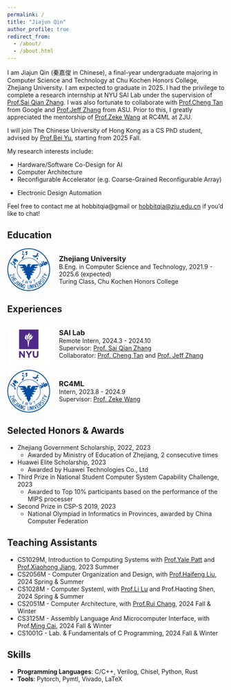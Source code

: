 ```yaml
---
permalink: /
title: "Jiajun Qin"
author_profile: true
redirect_from: 
  - /about/
  - /about.html
---
```


I am Jiajun Qin (秦嘉俊 in Chinese), a final-year undergraduate majoring in Computer Science and Technology at Chu Kochen Honors College, Zhejiang University. I am expected to graduate in 2025. I had the privilege to complete a research internship at NYU SAI Lab under the supervision of [Prof.Sai Qian Zhang](https://saiqianzhang.com/). I was also fortunate to collaborate with [Prof.Cheng Tan](https://tancheng.github.io/) from Google and [Prof.Jeff Zhang](https://search.asu.edu/profile/4346755) from ASU. Prior to this, I greatly appreciated the mentorship of [Prof.Zeke Wang](https://wangzeke.github.io/) at RC4ML at ZJU.

I will join The Chinese University of Hong Kong as a CS PhD student, advised by [Prof.Bei Yu](https://www.cse.cuhk.edu.hk/~byu/index.html), starting from 2025 Fall.

My research interests include:

* Hardware/Software Co-Design for AI
* Computer Architecture
* Reconfigurable Accelerator (e.g. Coarse-Grained Reconfigurable Array)
<!-- * Inference and Application of LLMs -->
* Electronic Design Automation

Feel free to contact me at hobbitqia@gmail or hobbitqia@zju.edu.cn if you’d like to chat!

## Education

<div style="display: flex; align-items: center; margin-bottom: 10px;">
    <img src="images/zju.png" alt="School Logo" style="width: 100px; height: auto; margin-right: 20px;">
    <div style="margin: 0;">
        <h3 style="margin: 0;">Zhejiang University</h3>
        <p style="margin: 0;">B.Eng. in Computer Science and Technology, 2021.9 - 2025.6 (expected)</p>
        <p style="margin: 0;">Turing Class, Chu Kochen Honors College</p>
        <!-- <p style="margin: 0;">2021.9 - 2025.6 (expected)</p> -->
    </div>
</div>


## Experiences

<div style="display: flex; align-items: center; margin-bottom: 10px;">
    <img src="images/nyu.png" alt="School Logo" style="width: 100px; height: auto; margin-right: 20px;">
    <div style="margin: 0;">
        <h3 style="margin: 0;"><a href="https://saiqianzhang.com/Lab/" style="text-decoration: none; color: inherit;">SAI Lab</a></h3>
        <p style="margin: 0;">Remote Intern, 2024.3 - 2024.10</p>
        <p style="margin: 0;">
            Supervisor: <a href="https://saiqianzhang.com/" style="text-decoration: underline; ">Prof. Sai Qian Zhang</a>
        </p>
        <p style="margin: 0;">
            Collaborator: <a href="https://tancheng.github.io/" style="text-decoration: underline; ">Prof. Cheng Tan</a> and 
            <a href="https://search.asu.edu/profile/4346755" style="text-decoration: underline; ">Prof. Jeff Zhang</a> 
        </p>
        <!-- <p style="margin: 0;">2024.3 - 2024.10</p> -->
    </div>
</div>

<div style="display: flex; align-items: center; margin-bottom: 10px;">
    <img src="images/zju.png" alt="School Logo" style="width: 100px; height: auto; margin-right: 20px;">
    <div style="margin: 0;">
        <h3 style="margin: 0;"><a href="https://github.com/RC4ML" style="text-decoration: none; color: inherit;">RC4ML</a></h3>
        <p style="margin: 0;">Intern, 2023.8 - 2024.9</p>
        <p style="margin: 0;">
            Supervisor: <a href="https://wangzeke.github.io/" style="text-decoration: underline; ">Prof. Zeke Wang</a>
        </p>
        <!-- <p style="margin: 0;">2023.8 - 2024.9</p> -->
    </div>
</div>

## Selected Honors & Awards

* Zhejiang Government Scholarship, 2022, 2023
  * Awarded by Ministry of Education of Zhejiang, 2 consecutive times
* Huawei Elite Scholarship, 2023
  * Awarded by Huawei Technologies Co., Ltd
* Third Prize in National Student Computer System Capability Challenge, 2023
  * Awarded to Top 10% participants based on the performance of the MIPS processer
* Second Prize in CSP-S 2019, 2023
  * National Olympiad in Informatics in Provinces, awarded by China Computer Federation

## Teaching Assistants

* CS1029M, Introduction to Computing Systems with [Prof.Yale Patt](https://users.ece.utexas.edu/~patt/) and [Prof.Xiaohong Jiang](https://users.ece.utexas.edu/~patt/), 2023 Summer
* CS2056M - Computer Organization and Design, with [Prof.Haifeng Liu](https://mypage.zju.edu.cn/hfliu), 2024 Spring & Summer
* CS1028M - Computer SystemⅠ, with [Prof.Li Lu](https://mypage.zju.edu.cn/hfliu) and Prof.Haoting Shen, 2024 Spring & Summer
* CS2051M - Computer Architecture, with [Prof.Rui Chang](https://person.zju.edu.cn/en/0019220), 2024 Fall & Winter
* CS3125M - Assembly Language And Microcomputer Interface, with Prof.[Ming Cai](https://person.zju.edu.cn/en/0019220), 2024 Fall & Winter
* CS1001G - Lab. & Fundamentals of C Programming, 2024 Fall & Winter

## Skills

* **Programming Languages**: C/C++, Verilog, Chisel, Python, Rust
* **Tools**: Pytorch, Pymtl, Vivado, LaTeX